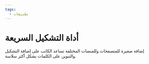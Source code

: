 ```yaml
---
tags:
  - تطبيقات
---
```


# أداة التشكيل السريعة

إضافة صغيرة للمتصفحات وللمنصات المختلفة تساعد الكاتب على إضافة التشكيل والتنوين على الكلمات بشكل أكثر سلاسة.

